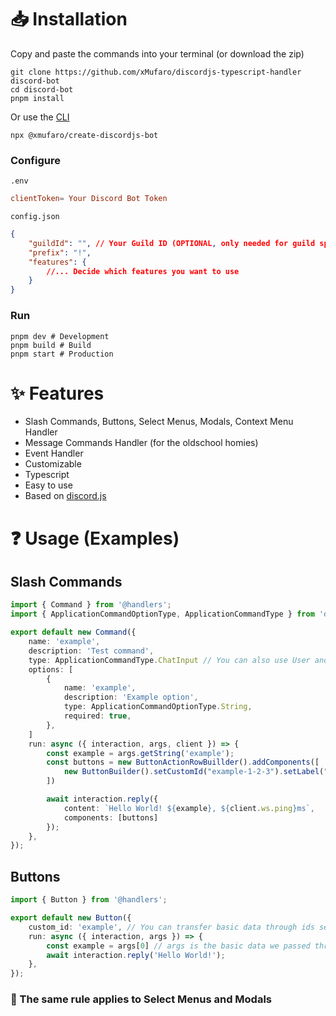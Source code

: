 # 📥 **Installation**
Copy and paste the commands into your terminal (or download the zip)
```
git clone https://github.com/xMufaro/discordjs-typescript-handler discord-bot
cd discord-bot
pnpm install
```
Or use the [CLI](https://github.com/xmufaro/create-discordjs-bot)
```
npx @xmufaro/create-discordjs-bot
```

### Configure
`.env`
```toml
clientToken= Your Discord Bot Token
```
`config.json`
```json
{
    "guildId": "", // Your Guild ID (OPTIONAL, only needed for guild specific slash commands)
    "prefix": "!",
    "features": {
        //... Decide which features you want to use      
    }
}


```

### Run
```
pnpm dev # Development
pnpm build # Build
pnpm start # Production
```


# ✨ **Features**
- Slash Commands, Buttons, Select Menus, Modals, Context Menu Handler
- Message Commands Handler (for the oldschool homies)
- Event Handler
- Customizable
- Typescript
- Easy to use
- Based on [discord.js](https://discord.js.org/#/)

# ❓ **Usage (Examples)**
## Slash Commands
```ts
import { Command } from '@handlers';
import { ApplicationCommandOptionType, ApplicationCommandType } from 'discord.js';

export default new Command({
    name: 'example',
    description: 'Test command',
    type: ApplicationCommandType.ChatInput // You can also use User and Message for context menus
    options: [
        {
            name: 'example',
            description: 'Example option',
            type: ApplicationCommandOptionType.String,
            required: true,
        },
    ]
    run: async ({ interaction, args, client }) => {
        const example = args.getString('example');
        const buttons = new ButtonActionRowBuillder().addComponents([
            new ButtonBuilder().setCustomId("example-1-2-3").setLabel("Example Button").setStyle(ButtonStyle.Primary)
        ])

        await interaction.reply({
            content: `Hello World! ${example}, ${client.ws.ping}ms`, 
            components: [buttons]
        });
    },
});
```

## Buttons
```ts
import { Button } from '@handlers';

export default new Button({
    custom_id: 'example', // You can transfer basic data through ids seperating it by '-' (example-1-2-3), first element is always the id the handler will be looking for, in that case, when a button with id 'example' is pressed, the handler will run the function below
    run: async ({ interaction, args }) => {
        const example = args[0] // args is the basic data we passed through the id before (example-1-2-3), which in this case returns '1'
        await interaction.reply('Hello World!');
    },
});
```

### **📝 The same rule applies to Select Menus and Modals**
